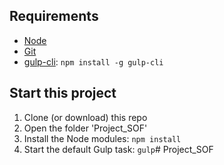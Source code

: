 ## Requirements

- [Node](https://nodejs.org/en/)
- [Git](https://git-scm.com/)
- [gulp-cli](https://gulpjs.com/): `npm install -g gulp-cli`

## Start this project

1. Clone (or download) this repo
2. Open the folder 'Project_SOF'
3. Install the Node modules: `npm install`
4. Start the default Gulp task: `gulp`# Project_SOF
